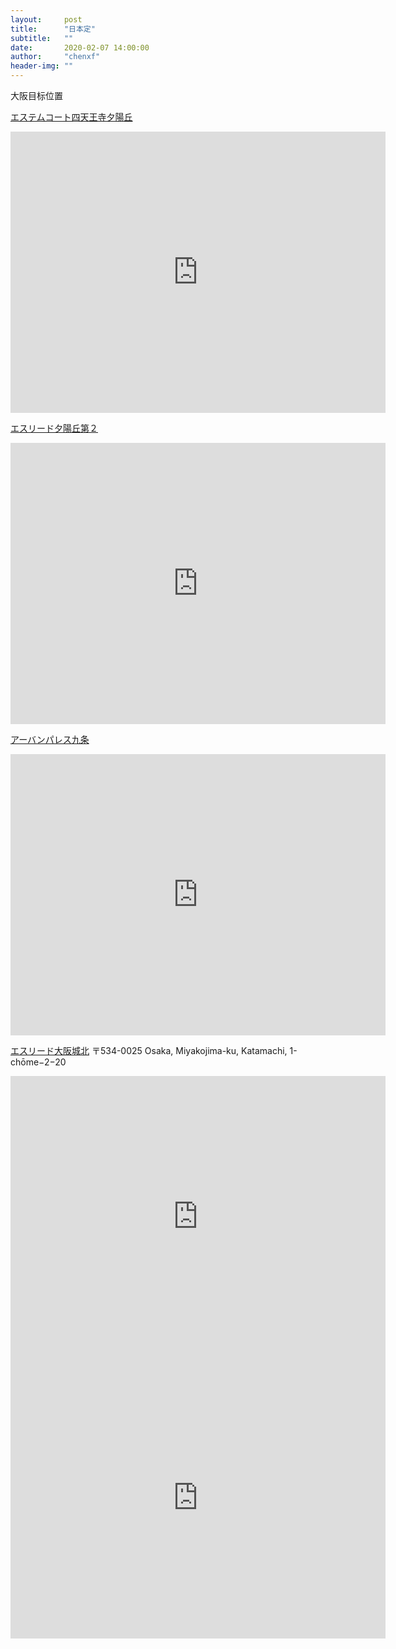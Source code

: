 ```yaml
---
layout:     post
title:      "日本定"
subtitle:   ""
date:       2020-02-07 14:00:00
author:     "chenxf"
header-img: ""
---
```


大阪目标位置

[エステムコート四天王寺夕陽丘](https://www.homes.co.jp/mansion/b-1138380002348/)
<iframe src="https://www.google.com/maps/embed?pb=!1m18!1m12!1m3!1d820.5133271627433!2d135.5122306943423!3d34.65335662101974!2m3!1f0!2f0!3f0!3m2!1i1024!2i768!4f13.1!3m3!1m2!1s0x6000ddf6185eaaab%3A0xfba9954df7f0f9d7!2z44Ko44K544OG44Og44Kz44O844OI5Zub5aSp546L5a-65aSV6Zm95LiY!5e0!3m2!1szh-CN!2sus!4v1581086400899!5m2!1szh-CN!2sus" width="600" height="450" frameborder="0" style="border:0;" allowfullscreen=""></iframe>

[エスリード夕陽丘第２](https://www.homes.co.jp/mansion/b-1369670002809/)
<iframe src="https://www.google.com/maps/embed?pb=!1m18!1m12!1m3!1d2320.6579899930643!2d135.51289442025367!3d34.65707671377382!2m3!1f0!2f0!3f0!3m2!1i1024!2i768!4f13.1!3m3!1m2!1s0x6000e759b4515555%3A0xfa34236c9f41ee33!2z44Ko44K544Oq44O844OJ5aSV6Zm95LiY56ys77yS!5e0!3m2!1szh-CN!2sus!4v1581086749451!5m2!1szh-CN!2sus" width="600" height="450" frameborder="0" style="border:0;" allowfullscreen=""></iframe>

[アーバンパレス九条](https://www.homes.co.jp/mansion/b-1118480005952/)
<iframe src="https://www.google.com/maps/embed?pb=!1m18!1m12!1m3!1d205.06359700501082!2d135.47241256137556!3d34.67950647961965!2m3!1f0!2f0!3f0!3m2!1i1024!2i768!4f13.1!3m3!1m2!1s0x6000e648a3ec2df9%3A0x9dbf307f3d39aa06!2z5pel5pys44CSNTUwLTAwMjIgT3Nha2EsIE5pc2hpLWt1LCBIb25kZW4sIDQtY2jFjW1l4oiSOOKIkjIg44Ki44O844OQ44Oz44OR44Os44K55Lmd5p2h!5e0!3m2!1szh-CN!2sus!4v1581086894810!5m2!1szh-CN!2sus" width="600" height="450" frameborder="0" style="border:0;" allowfullscreen=""></iframe>

[エスリード大阪城北](https://www.homes.co.jp/mansion/b-1369670003157/)
〒534-0025 Osaka, Miyakojima-ku, Katamachi, 1-chōme−2−20
<iframe src="https://www.google.com/maps/embed?pb=!1m18!1m12!1m3!1d205.0289665026351!2d135.5281934598221!3d34.69348852058553!2m3!1f0!2f0!3f0!3m2!1i1024!2i768!4f13.1!3m3!1m2!1s0x6000e0d45b488be9%3A0x884a168856f0295f!2z5pel5pys44CSNTM0LTAwMjUgT3Nha2EsIE1peWFrb2ppbWEta3UsIEthdGFtYWNoaSwgMS1jaMWNbWXiiJIy4oiSMjAg44Ko44K544Oq44O844OJ5aSn6Ziq5Z-O5YyX!5e0!3m2!1szh-CN!2sus!4v1581087476067!5m2!1szh-CN!2sus" width="600" height="450" frameborder="0" style="border:0;" allowfullscreen=""></iframe>


<iframe src="https://www.google.com/maps/embed?pb=!1m18!1m12!1m3!1d306141.380212437!2d126.3453416664724!3d33.3711157139061!2m3!1f0!2f0!3f0!3m2!1i1024!2i768!4f13.1!3m3!1m2!1s0x350ce3544cc84045%3A0x66bc36d2981ebf31!2sJeju-do%2C+South+Korea!5e0!3m2!1sen!2sus!4v1473136714592" width="600" height="450" frameborder="0" style="border:0" allowfullscreen></iframe>















